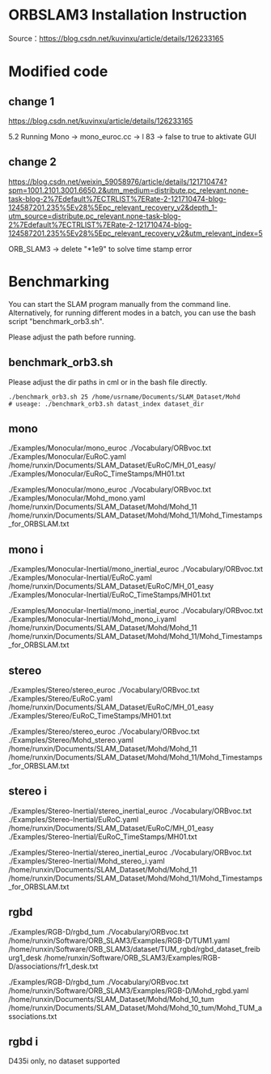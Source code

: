 # ORBSLAM3 Installation Instruction
Source：https://blog.csdn.net/kuvinxu/article/details/126233165

# Modified code
## change 1 
https://blog.csdn.net/kuvinxu/article/details/126233165

5.2 Running Mono -> mono_euroc.cc -> l 83 -> false to true to aktivate GUI
## change 2
https://blog.csdn.net/weixin_59058976/article/details/121710474?spm=1001.2101.3001.6650.2&utm_medium=distribute.pc_relevant.none-task-blog-2%7Edefault%7ECTRLIST%7ERate-2-121710474-blog-124587201.235%5Ev28%5Epc_relevant_recovery_v2&depth_1-utm_source=distribute.pc_relevant.none-task-blog-2%7Edefault%7ECTRLIST%7ERate-2-121710474-blog-124587201.235%5Ev28%5Epc_relevant_recovery_v2&utm_relevant_index=5

ORB_SLAM3 -> delete "*1e9" to solve time stamp error

# Benchmarking

You can start the SLAM program manually from the command line. Alternatively, for running different modes in a batch, you can use the bash script "benchmark_orb3.sh".

Please adjust the path before running.

## benchmark_orb3.sh
Please adjust the dir paths in cml or in the bash file directly.

```
./benchmark_orb3.sh 25 /home/usrname/Documents/SLAM_Dataset/Mohd
# useage: ./benchmark_orb3.sh datast_index dataset_dir
```

## mono
./Examples/Monocular/mono_euroc ./Vocabulary/ORBvoc.txt ./Examples/Monocular/EuRoC.yaml /home/runxin/Documents/SLAM_Dataset/EuRoC/MH_01_easy/ ./Examples/Monocular/EuRoC_TimeStamps/MH01.txt

./Examples/Monocular/mono_euroc ./Vocabulary/ORBvoc.txt ./Examples/Monocular/Mohd_mono.yaml /home/runxin/Documents/SLAM_Dataset/Mohd/Mohd_11 /home/runxin/Documents/SLAM_Dataset/Mohd/Mohd_11/Mohd_Timestamps_for_ORBSLAM.txt

## mono i
./Examples/Monocular-Inertial/mono_inertial_euroc ./Vocabulary/ORBvoc.txt ./Examples/Monocular-Inertial/EuRoC.yaml /home/runxin/Documents/SLAM_Dataset/EuRoC/MH_01_easy ./Examples/Monocular-Inertial/EuRoC_TimeStamps/MH01.txt

./Examples/Monocular-Inertial/mono_inertial_euroc ./Vocabulary/ORBvoc.txt ./Examples/Monocular-Inertial/Mohd_mono_i.yaml /home/runxin/Documents/SLAM_Dataset/Mohd/Mohd_11 /home/runxin/Documents/SLAM_Dataset/Mohd/Mohd_11/Mohd_Timestamps_for_ORBSLAM.txt

## stereo
./Examples/Stereo/stereo_euroc ./Vocabulary/ORBvoc.txt ./Examples/Stereo/EuRoC.yaml /home/runxin/Documents/SLAM_Dataset/EuRoC/MH_01_easy ./Examples/Stereo/EuRoC_TimeStamps/MH01.txt 

./Examples/Stereo/stereo_euroc ./Vocabulary/ORBvoc.txt ./Examples/Stereo/Mohd_stereo.yaml /home/runxin/Documents/SLAM_Dataset/Mohd/Mohd_11 /home/runxin/Documents/SLAM_Dataset/Mohd/Mohd_11/Mohd_Timestamps_for_ORBSLAM.txt

## stereo i
./Examples/Stereo-Inertial/stereo_inertial_euroc ./Vocabulary/ORBvoc.txt ./Examples/Stereo-Inertial/EuRoC.yaml /home/runxin/Documents/SLAM_Dataset/EuRoC/MH_01_easy ./Examples/Stereo-Inertial/EuRoC_TimeStamps/MH01.txt

./Examples/Stereo-Inertial/stereo_inertial_euroc ./Vocabulary/ORBvoc.txt ./Examples/Stereo-Inertial/Mohd_stereo_i.yaml /home/runxin/Documents/SLAM_Dataset/Mohd/Mohd_11 /home/runxin/Documents/SLAM_Dataset/Mohd/Mohd_11/Mohd_Timestamps_for_ORBSLAM.txt


## rgbd
./Examples/RGB-D/rgbd_tum  ./Vocabulary/ORBvoc.txt /home/runxin/Software/ORB_SLAM3/Examples/RGB-D/TUM1.yaml /home/runxin/Software/ORB_SLAM3/dataset/TUM_rgbd/rgbd_dataset_freiburg1_desk /home/runxin/Software/ORB_SLAM3/Examples/RGB-D/associations/fr1_desk.txt

./Examples/RGB-D/rgbd_tum  ./Vocabulary/ORBvoc.txt /home/runxin/Software/ORB_SLAM3/Examples/RGB-D/Mohd_rgbd.yaml /home/runxin/Documents/SLAM_Dataset/Mohd/Mohd_10_tum /home/runxin/Documents/SLAM_Dataset/Mohd/Mohd_10_tum/Mohd_TUM_associations.txt 

## rgbd i
D435i  only, no dataset supported

